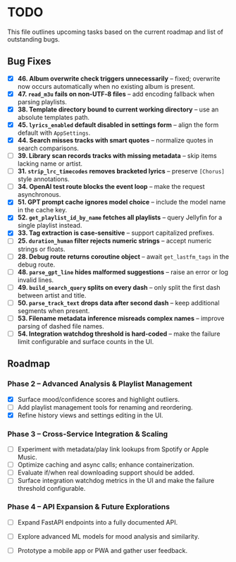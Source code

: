 # TODO

This file outlines upcoming tasks based on the current roadmap and list of outstanding bugs.

## Bug Fixes
- [X] **46. Album overwrite check triggers unnecessarily** – fixed; overwrite now occurs automatically when no existing album is present.
- [X] **47. `read_m3u` fails on non‑UTF‑8 files** – add encoding fallback when parsing playlists.
- [X] **38. Template directory bound to current working directory** – use an absolute templates path.
- [X] **45. `lyrics_enabled` default disabled in settings form** – align the form default with `AppSettings`.
- [X] **44. Search misses tracks with smart quotes** – normalize quotes in search comparisons.
- [ ] **39. Library scan records tracks with missing metadata** – skip items lacking name or artist.
- [ ] **31. `strip_lrc_timecodes` removes bracketed lyrics** – preserve `[Chorus]` style annotations.
- [ ] **34. OpenAI test route blocks the event loop** – make the request asynchronous.
- [X] **51. GPT prompt cache ignores model choice** – include the model name in the cache key.
- [X] **52. `get_playlist_id_by_name` fetches all playlists** – query Jellyfin for a single playlist instead.
- [X] **33. Tag extraction is case-sensitive** – support capitalized prefixes.
- [ ] **25. `duration_human` filter rejects numeric strings** – accept numeric strings or floats.
- [ ] **28. Debug route returns coroutine object** – await `get_lastfm_tags` in the debug route.
- [ ] **48. `parse_gpt_line` hides malformed suggestions** – raise an error or log invalid lines.
- [ ] **49. `build_search_query` splits on every dash** – only split the first dash between artist and title.
- [ ] **50. `parse_track_text` drops data after second dash** – keep additional segments when present.
- [ ] **53. Filename metadata inference misreads complex names** – improve parsing of dashed file names.
- [ ] **54. Integration watchdog threshold is hard-coded** – make the failure limit configurable and surface counts in the UI.

## Roadmap
### Phase 2 – Advanced Analysis & Playlist Management
- [X] Surface mood/confidence scores and highlight outliers.
- [ ] Add playlist management tools for renaming and reordering.
- [X] Refine history views and settings editing in the UI.

### Phase 3 – Cross-Service Integration & Scaling
- [ ] Experiment with metadata/play link lookups from Spotify or Apple Music.
- [ ] Optimize caching and async calls; enhance containerization.
- [ ] Evaluate if/when real downloading support should be added.
- [ ] Surface integration watchdog metrics in the UI and make the failure threshold configurable.

### Phase 4 – API Expansion & Future Explorations
- [ ] Expand FastAPI endpoints into a fully documented API.
- [ ] Explore advanced ML models for mood analysis and similarity.
- [ ] Prototype a mobile app or PWA and gather user feedback.

